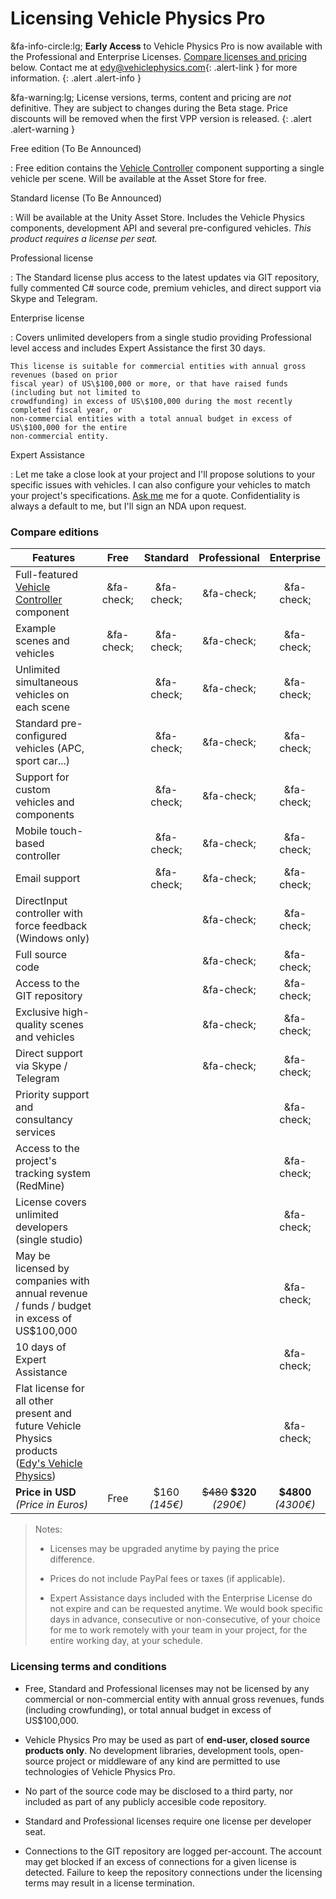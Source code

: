 # Licensing Vehicle Physics Pro

&fa-info-circle:lg; **Early Access** to Vehicle Physics Pro is now available with the Professional
and Enterprise Licenses. [Compare licenses and pricing](#compare-editions) below. Contact me at
[edy@vehiclephysics.com](mailto:edy@vehiclephysics.com){: .alert-link } for more information.
{: .alert .alert-info }

&fa-warning:lg; License versions, terms, content and pricing are _not_ definitive. They are subject
to changes during the Beta stage. Price discounts will be removed when the first VPP version is
released.
{: .alert .alert-warning }

Free edition (To Be Announced)

:	Free edition contains the [Vehicle Controller](../components/vehicle-controller.md) component
	supporting a single vehicle per scene. Will be available at the Asset Store for free.

Standard license (To Be Announced)

:	Will be available at the Unity Asset Store. Includes the Vehicle Physics components,
	development API and several pre-configured vehicles. _This product requires a license per seat._

Professional license

:	The Standard license plus access to the latest updates via GIT repository, fully commented C#
	source code, premium vehicles, and direct support via Skype and Telegram.

Enterprise license

:	Covers unlimited developers from a single studio providing Professional level access and
	includes Expert Assistance the first 30 days.

	This license is suitable for commercial entities with annual gross revenues (based on prior
	fiscal year) of US\$100,000 or more, or that have raised funds (including but not limited to
	crowdfunding) in excess of US\$100,000 during the most recently completed fiscal year, or
	non-commercial entities with a total annual budget in excess of US\$100,000 for the entire
	non-commercial entity.

Expert Assistance

:	Let me take a close look at your project and I'll propose solutions to your specific issues
	with vehicles. I can also configure your vehicles to match your project's specifications.
	[Ask me](mailto:edy@vehiclephysics.com) me for a quote. Confidentiality is always a default
	to me, but I'll sign an NDA upon request.

### Compare editions

| Features | <center>Free</center> | <center>Standard</center> | <center>Professional</center> | <center>Enterprise</center> |
|----------|:----:|:--------:|:------------:|:----:|
Full-featured [Vehicle Controller](../components/vehicle-controller.md) component	| &fa-check;	| &fa-check;	| &fa-check; | &fa-check;	|
Example scenes and vehicles		 						| &fa-check; | &fa-check; | &fa-check; | &fa-check; |
Unlimited simultaneous vehicles on each scene			|	| &fa-check; | &fa-check; | &fa-check;	|
Standard pre-configured vehicles (APC, sport car...)	|	| &fa-check; | &fa-check; | &fa-check;	|
Support for custom vehicles and components 				|	| &fa-check; | &fa-check; | &fa-check;	|
Mobile touch-based controller							|	| &fa-check; | &fa-check; | &fa-check;	|
Email support											|	| &fa-check;	| &fa-check;	| &fa-check;	|
DirectInput controller with force feedback (Windows only)|	|	| &fa-check; | &fa-check;	|
Full source code										|	|	| &fa-check; | &fa-check;	|
Access to the GIT repository							|	|	| &fa-check;	| &fa-check;	|
Exclusive high-quality scenes and vehicles				|	|	| &fa-check; | &fa-check;	|
Direct support via Skype / Telegram						|	| 	| &fa-check;	| &fa-check;	|
Priority support and consultancy services				|	| 	| 	| &fa-check;	|
Access to the project's tracking system (RedMine)		|	| 	| 	| &fa-check;	|
License covers unlimited developers (single studio)		|	| 	|	| &fa-check;	|
May be licensed by companies with annual revenue / funds / budget in excess of US\$100,000	|	| 	|	| &fa-check;	|
10 days of Expert Assistance							|	|	|	| &fa-check;	|
Flat license for all other present and future Vehicle Physics products<br>([Edy's Vehicle Physics](http://www.edy.es/dev/vehicle-physics/))|	| 	| 	| &fa-check;	|
**Price in USD**<br>_(Price in Euros)_										| Free | $160<br>_(145€)_ | <del>\$480</del> **$320**<br>_(290€)_ | **$4800**<br>_(4300€)_ |

> Notes:
>
> - Licenses may be upgraded anytime by paying the price difference.
>
> - Prices do not include PayPal fees or taxes (if applicable).
>
> - Expert Assistance days included with the Enterprise License do not expire and can be requested
>	anytime. We would book specific days in advance, consecutive or non-consecutive, of your
>	choice for me to work remotely with your team in your project, for the entire working day, at
>	your schedule.

### Licensing terms and conditions

- Free, Standard and Professional licenses may not be licensed by any commercial or non-commercial
	entity with annual gross revenues, funds (including crowfunding), or total annual budget in
	excess of US\$100,000.

- Vehicle Physics Pro may be used as part of **end-user, closed source products only**. No
	development libraries, development tools, open-source project or middleware of any kind are
	permitted to use technologies of Vehicle Physics Pro.

- No part of the source code may be disclosed to a third party, nor included as part of any
	publicly accesible code repository.

- Standard and Professional licenses require one license per developer seat.

- Connections to the GIT repository are logged per-account. The account may get blocked if an
	excess of connections for a given license is detected. Failure to keep the repository
	connections under the licensing terms may result in a license termination.
